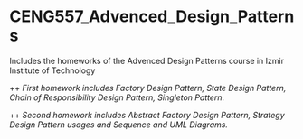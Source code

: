 # CENG557_Advenced_Design_Patterns
Includes the homeworks of the Advenced Design Patterns course in Izmir Institute of Technology

++ *First homework includes Factory Design Pattern, State Design Pattern, Chain of Responsibility Design Pattern, Singleton Pattern.*

++ *Second homework includes Abstract Factory Design Pattern, Strategy Design Pattern usages and Sequence and UML Diagrams.*
